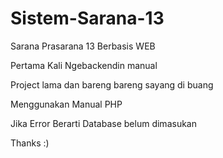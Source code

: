 # Sistem-Sarana-13

Sarana Prasarana 13 Berbasis WEB 

Pertama Kali Ngebackendin manual

Project lama dan bareng bareng sayang di buang

Menggunakan Manual PHP

Jika Error Berarti Database belum dimasukan

Thanks :)
